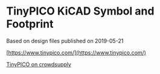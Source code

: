 # TinyPICO KiCAD Symbol and Footprint


Based on design files published on 2019-05-21

[https://www.tinypico.com/](https://www.tinypico.com/)

[TinyPICO on crowdsupply](https://www.crowdsupply.com/unexpected-maker/tinypico)



